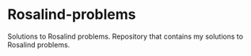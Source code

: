 # Rosalind-problems
Solutions to Rosalind problems.
Repository that contains my solutions to Rosalind problems.
